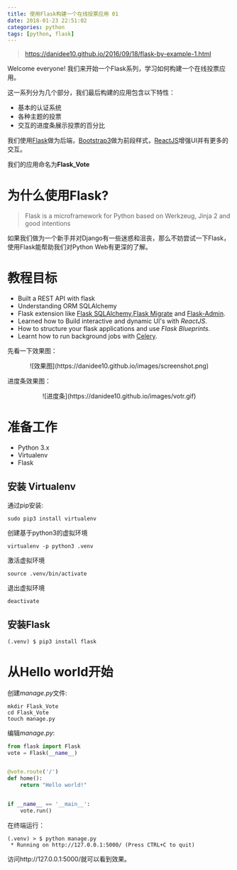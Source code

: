 ```yaml
---
title: 使用Flask构建一个在线投票应用 01
date: 2018-01-23 22:51:02
categories: python
tags: [python, flask]
---
```


> https://danidee10.github.io/2016/09/18/flask-by-example-1.html

Welcome everyone! 我们来开始一个Flask系列，学习如何构建一个在线投票应用。

这一系列分为几个部分，我们最后构建的应用包含以下特性：
- 基本的认证系统
- 各种主题的投票
- 交互的进度条展示投票的百分比

我们使用[Flask](http://flask.pocoo.org/)做为后端，[Bootstrap3](http://getbootstrap.com/)做为前段样式，[ReactJS](https://facebook.github.io/react/)增强UI并有更多的交互。

我们的应用命名为**Flask_Vote**

# 为什么使用Flask?
> Flask is a microframework for Python based on Werkzeug, Jinja 2 and good intentions

如果我们做为一个新手并对Django有一些迷惑和沮丧，那么不妨尝试一下Flask，使用Flask能帮助我们对Python Web有更深的了解。

# 教程目标
- Built a REST API with flask
- Understanding ORM SQLAlchemy
- Flask extension like [Flask SQLAlchemy](http://flask-sqlalchemy.pocoo.org/2.3/),[Flask Migrate](https://flask-migrate.readthedocs.io/en/latest/) and [Flask-Admin](http://flask-admin.readthedocs.io/en/latest/).
- Learned how to Build interactive and dynamic UI's with *ReactJS*.
- How to structure your flask applications and use *Flask Blueprints*.
- Learnt how to run background jobs with [Celery](http://www.celeryproject.org).

先看一下效果图：
<center>
![效果图](https://danidee10.github.io/images/screenshot.png)
</center>

进度条效果图：
<center>
![进度条](https://danidee10.github.io/images/votr.gif)
</center>

# 准备工作
- Python 3.x
- Virtualenv
- Flask

## 安装 Virtualenv
通过pip安装:
```
sudo pip3 install virtualenv
```

创建基于python3的虚拟环境
```
virtualenv -p python3 .venv
```

激活虚拟环境
```
source .venv/bin/activate
```

退出虚拟环境
```
deactivate
```

## 安装Flask
```
(.venv) $ pip3 install flask
```

# 从Hello world开始
创建*manage.py*文件:
```
mkdir Flask_Vote
cd Flask_Vote
touch manage.py
```

编辑*manage.py*:
```python
from flask import Flask
vote = Flask(__name__)


@vote.route('/')
def home():
    return "Hello world!"


if __name__ == '__main__':
    vote.run()
```

在终端运行：
```
(.venv) > $ python manage.py
 * Running on http://127.0.0.1:5000/ (Press CTRL+C to quit)
```
访问http://127.0.0.1:5000/就可以看到效果。
